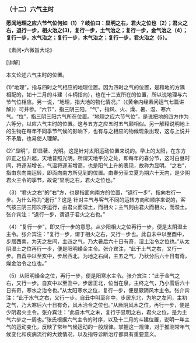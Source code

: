 ### （十二）六气主时

**愿闻地理之应六节气位何如（1）？岐伯曰：显明之右，君火之位也（2）；君火之右，退行一步，相火治之(3)，复行一步，土气治之；复行一步，金气治之（4）；复行一步，水气治之；复行一步，木气治之；复行一步，君火治之（5）。**

《素问•六微旨大论》

[讲解]

本文论述六气主时的位置。

(1)“地理”，指与四时之气相应的地理位置。因为四时之气的位置，是和地的方隅相配的，如十二月的斗建（斗柄指向），也在十二支所在的位置，所以说地理与六节气位相应。另一说，“地理，指大地的物化情况。”（《黄帝内经素问运气七篇讲解》）可并参。“六节”，指三阴三阳。“气”，指风、火、燥、暑、湿、寒六气。“位”，指三阴三阳六气所在位置。“地理之应六节气位”，是说把地的四方作为六等分，以应六气主时的位置。这与五方之应五时五气颇相似。另一解释说明地上的生物在每年不同季节气候的影响下，也有与之相应的物候现象出现，这与上说并不矛盾，也易使人理解。

(2)“显明”，即显著、光明。这是针对太阳运动位置来说的。早上的太阳，在东方卯正之位升起，天地普照光明。所谓天地平分之处，即每年的春分节，这时白昼时间，将逐渐增长，气温将逐渐增高，也是阳气上升的表现，故称为显明。“之右”，指由东向南运转，即面向南方所见到的位置。由春分至立夏为期六十天内，是少阴君火主令的季节，故说“显明之右，君火之位也。”

（3）“君火之右”的“右”方，也是指面向南方的位置，“退行一步”，指向右行一步。为什么称为“退行”？这是
针对主气与客气不同的运转方向和顺序来说的，客气按三阴三阳次序运行，由君火而湿土，而相火；主气则由君火而相火，而湿土。张介宾注：“退行一步，谓退于君火之右也。”

（4）“复行一步”，即又行一步的意思。从少阳相火之位再行一步，便是太阴湿土主令。张介宾注：“复行一步，谓于相火之右，又行一步也。此自未中以至酉中，步居西南，为天之左间，主四之气，乃大暑后六十日有奇，湿土治令之位也。”从太阴湿土之位再行一步，便是阳明燥金主令。张介宾注，“此于土气之右，又行一步。自酉中以至亥中，步居西北，为地之右间，主五之气，乃秋分后六十日有奇，燥金治令之位也。”

（5）从阳明燥金之位，再行一步，便是阳寒水主令。张介宾注：“此于金气之右，又行一步。自亥中以至丑中，步居正北，位当在泉，主终之气，乃小雪后六十日有奇，寒水之治令也。”从太阳寒水之位，复行一步，便是厥阴风木主令。张介宾注：“此于水气之右，又行一步。自丑中叫至卯中，步居东北，为地之左间，主初之气，乃大寒后六十日有奇，风木治令之位也。”从厥阴风木之位，再行一步，便是少阴君火主令。张介宾注：“此自木气之末，复行于显明之右，君火之位，是为主气六步之一周也。”张氏根据六气主令的时序，以及十二月的斗建位置，说明一年主气的运动变化，反映了常年气候运动的一般规律。掌握这一规律，对于推测常年气候变化和疾病流行的大致情况，以及指导诊断治疗都具有重要意义。
